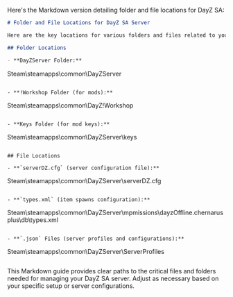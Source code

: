 Here's the Markdown version detailing folder and file locations for DayZ SA:

```markdown
# Folder and File Locations for DayZ SA Server

Here are the key locations for various folders and files related to your DayZ SA server:

## Folder Locations

- **DayZServer Folder:**
  ```
  Steam\steamapps\common\DayZServer
  ```

- **!Workshop Folder (for mods):**
  ```
  Steam\steamapps\common\DayZ\!Workshop
  ```

- **Keys Folder (for mod keys):**
  ```
  Steam\steamapps\common\DayZServer\keys
  ```

## File Locations

- **`serverDZ.cfg` (server configuration file):**
  ```
  Steam\steamapps\common\DayZServer\serverDZ.cfg
  ```

- **`types.xml` (item spawns configuration):**
  ```
  Steam\steamapps\common\DayZServer\mpmissions\dayzOffline.chernarusplus\db\types.xml
  ```

- **`.json` Files (server profiles and configurations):**
  ```
  Steam\steamapps\common\DayZServer\ServerProfiles
  ```
```

This Markdown guide provides clear paths to the critical files and folders needed for managing your DayZ SA server. Adjust as necessary based on your specific setup or server configurations.
